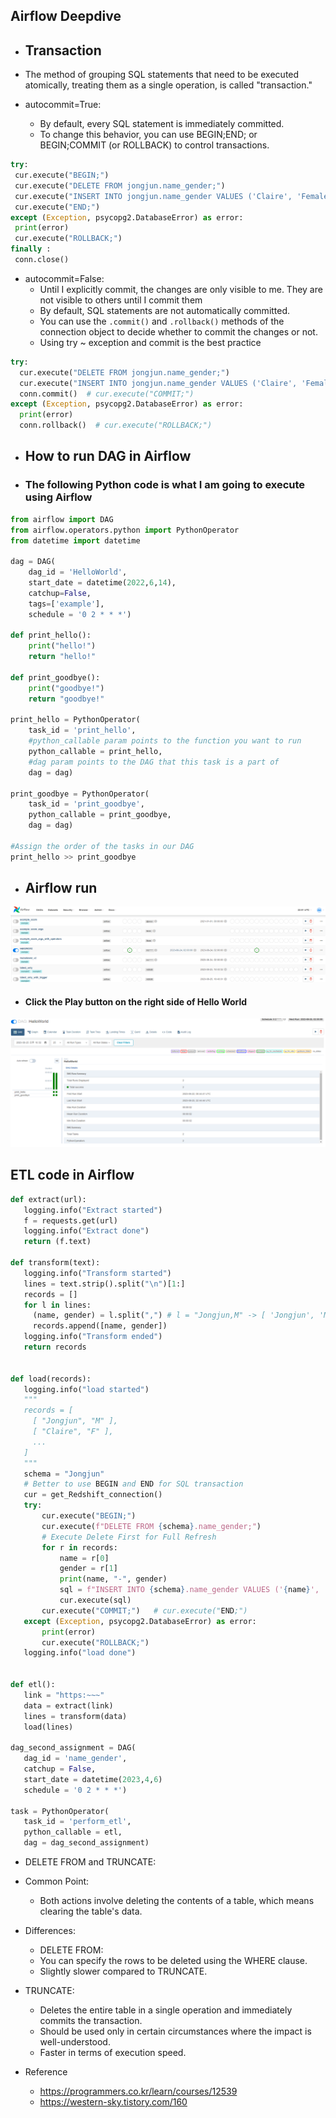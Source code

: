## Airflow Deepdive

* ## Transaction
* The method of grouping SQL statements that need to be executed atomically, treating them as a single operation, is called "transaction."

* autocommit=True:
  * By default, every SQL statement is immediately committed.
  * To change this behavior, you can use BEGIN;END; or BEGIN;COMMIT (or ROLLBACK) to control transactions.
 ```Python
try:
  cur.execute("BEGIN;")
  cur.execute("DELETE FROM jongjun.name_gender;") 
  cur.execute("INSERT INTO jongjun.name_gender VALUES ('Claire', 'Female');")
  cur.execute("END;")
except (Exception, psycopg2.DatabaseError) as error:
  print(error)
  cur.execute("ROLLBACK;")
finally :
  conn.close()
```   

* autocommit=False:
  * Until I explicitly commit, the changes are only visible to me. They are not visible to others until I commit them
  * By default, SQL statements are not automatically committed.
  * You can use the `.commit()` and `.rollback()` methods of the connection object to decide whether to commit the changes or not.
  * Using try ~ exception and commit is the best practice
```Python
try:
  cur.execute("DELETE FROM jongjun.name_gender;") 
  cur.execute("INSERT INTO jongjun.name_gender VALUES ('Claire', 'Female');")
  conn.commit()  # cur.execute("COMMIT;")
except (Exception, psycopg2.DatabaseError) as error:
  print(error)
  conn.rollback()  # cur.execute("ROLLBACK;")
```

* ## How to run DAG in Airflow
* ### The following Python code is what I am going to execute using Airflow
```Python
from airflow import DAG
from airflow.operators.python import PythonOperator
from datetime import datetime

dag = DAG(
    dag_id = 'HelloWorld',
    start_date = datetime(2022,6,14),
    catchup=False,
    tags=['example'],
    schedule = '0 2 * * *')

def print_hello():
    print("hello!")
    return "hello!"

def print_goodbye():
    print("goodbye!")
    return "goodbye!"

print_hello = PythonOperator(
    task_id = 'print_hello',
    #python_callable param points to the function you want to run 
    python_callable = print_hello,
    #dag param points to the DAG that this task is a part of
    dag = dag)

print_goodbye = PythonOperator(
    task_id = 'print_goodbye',
    python_callable = print_goodbye,
    dag = dag)

#Assign the order of the tasks in our DAG
print_hello >> print_goodbye
```
* ## Airflow run
![airflow](https://github.com/jongjunkim/Data-Engineering-Study/blob/main/img/Airflow%20run.PNG)
* #### Click the Play button on the right side of Hello World
![airflow_DAG](https://github.com/jongjunkim/Data-Engineering-Study/blob/main/img/running%20dag.PNG)

 ## ETL code in Airflow
 ```Python
def extract(url):
    logging.info("Extract started")
    f = requests.get(url)
    logging.info("Extract done")
    return (f.text)

def transform(text):
    logging.info("Transform started")	
    lines = text.strip().split("\n")[1:] 
    records = []
    for l in lines:
      (name, gender) = l.split(",") # l = "Jongjun,M" -> [ 'Jongjun', 'M' ]
      records.append([name, gender])
    logging.info("Transform ended")
    return records


def load(records):
    logging.info("load started")
    """
    records = [
      [ "Jongjun", "M" ],
      [ "Claire", "F" ],
      ...
    ]
    """
    schema = "Jongjun"
    # Better to use BEGIN and END for SQL transaction
    cur = get_Redshift_connection()
    try:
        cur.execute("BEGIN;")
        cur.execute(f"DELETE FROM {schema}.name_gender;") 
        # Execute Delete First for Full Refresh
        for r in records:
            name = r[0]
            gender = r[1]
            print(name, "-", gender)
            sql = f"INSERT INTO {schema}.name_gender VALUES ('{name}', '{gender}')"
            cur.execute(sql)
        cur.execute("COMMIT;")   # cur.execute("END;") 
    except (Exception, psycopg2.DatabaseError) as error:
        print(error)
        cur.execute("ROLLBACK;")   
    logging.info("load done")


def etl():
    link = "https:~~~"
    data = extract(link)
    lines = transform(data)
    load(lines)

dag_second_assignment = DAG(
	dag_id = 'name_gender',
	catchup = False,
	start_date = datetime(2023,4,6)
	schedule = '0 2 * * *')  

task = PythonOperator(
	task_id = 'perform_etl',
	python_callable = etl,
	dag = dag_second_assignment)
```

* DELETE FROM and TRUNCATE:

* Common Point:
  * Both actions involve deleting the contents of a table, which means clearing the table's data.

* Differences:
  * DELETE FROM:
  * You can specify the rows to be deleted using the WHERE clause.
  * Slightly slower compared to TRUNCATE.
  
* TRUNCATE:
  * Deletes the entire table in a single operation and immediately commits the transaction.
  * Should be used only in certain circumstances where the impact is well-understood.
  * Faster in terms of execution speed.




 
* Reference
  * https://programmers.co.kr/learn/courses/12539
  * https://western-sky.tistory.com/160
